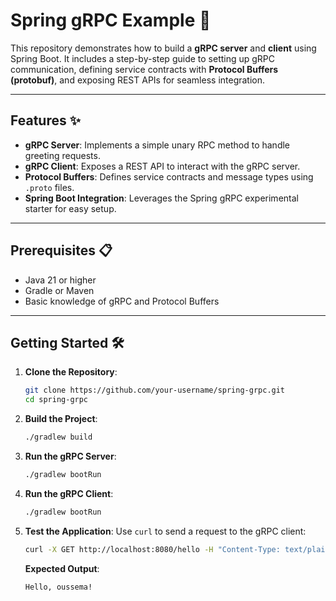 # Spring gRPC Example 🚀

This repository demonstrates how to build a **gRPC server** and **client** using Spring Boot. It includes a step-by-step guide to setting up gRPC communication, defining service contracts with **Protocol Buffers (protobuf)**, and exposing REST APIs for seamless integration.


---

## Features ✨
- **gRPC Server**: Implements a simple unary RPC method to handle greeting requests.
- **gRPC Client**: Exposes a REST API to interact with the gRPC server.
- **Protocol Buffers**: Defines service contracts and message types using `.proto` files.
- **Spring Boot Integration**: Leverages the Spring gRPC experimental starter for easy setup.

---

## Prerequisites 📋
- Java 21 or higher
- Gradle or Maven
- Basic knowledge of gRPC and Protocol Buffers

---

## Getting Started 🛠️

1. **Clone the Repository**:
   ```bash
   git clone https://github.com/your-username/spring-grpc.git
   cd spring-grpc
   ```

2. **Build the Project**:
   ```bash
   ./gradlew build
   ```

3. **Run the gRPC Server**:
   ```bash
   ./gradlew bootRun
   ```

4. **Run the gRPC Client**:
   ```bash
   ./gradlew bootRun
   ```

5. **Test the Application**:
   Use `curl` to send a request to the gRPC client:
   ```bash
   curl -X GET http://localhost:8080/hello -H "Content-Type: text/plain" -d "oussema"
   ```

   **Expected Output**:
   ```
   Hello, oussema!
   ```